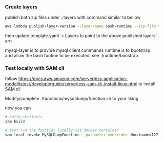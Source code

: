 ### Create layers

publish both zip files under ./layers with command similar to bellow

```bash
aws lambda publish-layer-version --layer-name bash-runtime --zip-file fileb://runtime.zip 
```

then update template.yaml -> Layers to point to the above published layers' arn

mysql-layer is to provide mysql client commands
runtime is to bootstrap and allow the bash funtion to be executed, see ./runtime/boostrap

### Test locally with SAM cli

follow https://docs.aws.amazon.com/serverless-application-model/latest/developerguide/serverless-sam-cli-install-linux.html to install SAM cli

Modify/complete ./functions/mysqldump/function.sh to your liking

now you can

```bash
# build artifacts
sam build

# test run the function locally via docker container
sam local invoke MySQLDumpFunction --parameter-overrides Uhostname=127.0.0.1 Udbname=tmp Uusername=root Upassword=123
```
